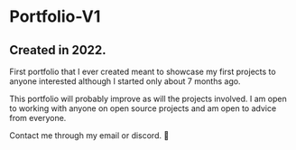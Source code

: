 ﻿# Portfolio-V1

## Created in 2022.
First portfolio that I ever created meant to showcase my first projects to anyone interested although I started only about 7 months ago. 

This portfolio will probably improve as will the projects involved.
I am open to working with anyone on open source projects and am open to advice from everyone.

Contact me through my email or discord. 📨
